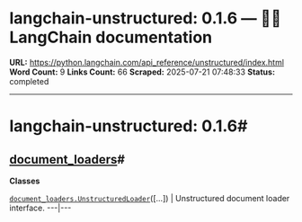 # langchain-unstructured: 0.1.6 — 🦜🔗 LangChain  documentation

**URL:** https://python.langchain.com/api_reference/unstructured/index.html
**Word Count:** 9
**Links Count:** 66
**Scraped:** 2025-07-21 07:48:33
**Status:** completed

---

# langchain-unstructured: 0.1.6\#

## [document\_loaders](https://python.langchain.com/api_reference/unstructured/document_loaders.html#langchain-unstructured-document-loaders)\#

**Classes**

[`document_loaders.UnstructuredLoader`](https://python.langchain.com/api_reference/unstructured/document_loaders/langchain_unstructured.document_loaders.UnstructuredLoader.html#langchain_unstructured.document_loaders.UnstructuredLoader "langchain_unstructured.document_loaders.UnstructuredLoader")\(\[...\]\) | Unstructured document loader interface.   ---|---